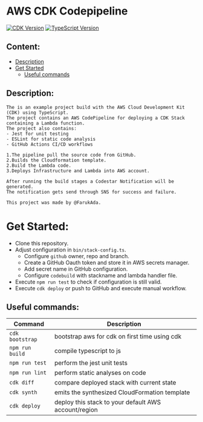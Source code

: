 # **AWS CDK Codepipeline**

[![CDK Version](https://img.shields.io/badge/CDK-2.39.1-orange)](https://docs.aws.amazon.com/cdk/api/versions.html)
[![TypeScript Version](https://img.shields.io/badge/TypeScript-3.9.7-blue)](https://www.typescriptlang.org/download)

## **Content:**

* [Description](#description)
* [Get Started](#get-started)
  * [Useful commands](#useful-commands)

## **Description:**

    The is an example project build with the AWS Cloud Development Kit (CDK) using TypeScript.
    The project contains an AWS CodePipeline for deploying a CDK Stack containing a Lambda function. 
    The project also contains:
    - Jest for unit testing
    - ESLint for static code analysis
    - GitHub Actions CI/CD workflows 

    1.The pipeline pull the source code from GitHub.
    2.Builds the Cloudformation template.
    2.Build the Lambda code.
    3.Deploys Infrastructure and Lambda into AWS account.

    After running the build stages a Codestar Notification will be generated.
    The notification gets send through SNS for success and failure.
    
    This project was made by @FarukAda.

# **Get Started:**

* Clone this repository.
* Adjust configuration in `bin/stack-config.ts`.
  * Configure `github` owner, repo and branch.
  * Create a GitHub Oauth token and store it in AWS secrets manager.
  * Add secret name in GitHub configuration.
  * Configure `codebuild` with stackname and lambda handler file.
* Execute `npm run test` to check if configuration is still valid.
* Execute `cdk deploy` or push to GitHub and execute manual workflow.

## **Useful commands:**

| Command  | Description    |
|----------|----------------|
|`cdk bootstrap`|bootstrap aws for cdk on first time using cdk|
|`npm run build`|compile typescript to js|
|`npm run test`|perform the jest unit tests|
|`npm run lint`|perform static analyses on code|
|`cdk diff`|compare deployed stack with current state|
|`cdk synth`|emits the synthesized CloudFormation template|
|`cdk deploy`| deploy this stack to your default AWS account/region|
